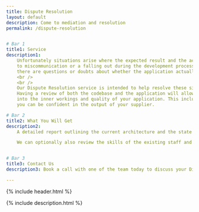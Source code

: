 ```yaml
---
title: Dispute Resolution
layout: default
description: Come to mediation and resolution 
permalink: /dispute-resolution


# Bar 1
title1: Service
description1:
    Unfortunately situations arise where the expected result and the actual result don't quite align. Occasionally, due 
    to miscommunication or a falling out during the development process, despite the final product looking as it should, 
    there are questions or doubts about whether the application actually performs as expected.
    <br />
    <br />
    Our Dispute Resolution service is intended to help resolve these situations prior to resorting to litigation.
    Having a review of both the codebase and the application will allow our team to provide independent, unbiased insight
    into the inner workings and quality of your application. This includes performance, process and functionalty, so that
    you can be confident in the output of your supplier.

# Bar 2
title2: What You Will Get
description2: 
    A detailed report outlining the current architecture and the state of the existing codebase.

    We can optionally also review the skills of the existing staff and give any recomendations of recruitment drives required for future goals.


# Bar 3
title3: Contact Us
description3: Book a call with one of the team today to discuss your Dispute Resolution requirements and how we can help you gather facts about the software you've purchased.

---
```

<style>
        .content-page-header {background-image: url(/assets/img/dispute-resolution-header.jpg);}
</style>

{% include header.html %} 

{% include description.html %} 
